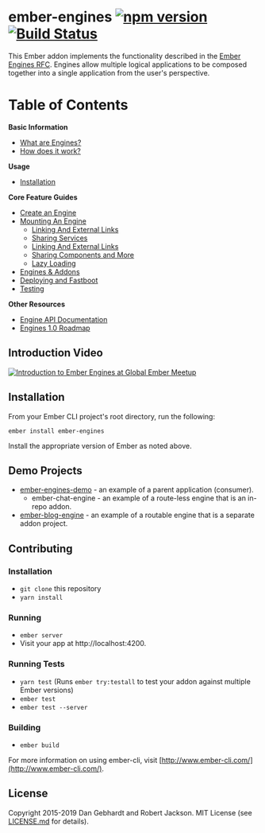 # ember-engines [![npm version](https://badge.fury.io/js/ember-engines.svg)](https://badge.fury.io/js/ember-engines) [![Build Status](https://travis-ci.org/ember-engines/ember-engines.svg?branch=master)](https://travis-ci.org/ember-engines/ember-engines)

This Ember addon implements the functionality described in the [Ember Engines
RFC](https://github.com/emberjs/rfcs/blob/master/text/0010-engines.md). Engines allow multiple logical
applications to be composed together into a single application from the user's
perspective.

# Table of Contents

**Basic Information**

* [What are Engines?](http://ember-engines.com/guide/what-are-engines)
* [How does it work?](http://ember-engines.com/guide/core-concepts)

**Usage**

* [Installation](#installation)

**Core Feature Guides**

* [Create an Engine](http://ember-engines.com/guide/creating-an-engine)
* [Mounting An Engine](http://ember-engines.com/guide/mounting-engines)
  * [Linking And External Links](http://ember-engines.com/guide/linking-and-external-links)
  * [Sharing Services](http://ember-engines.com/guide/linking-and-external-links)
  * [Linking And External Links](http://ember-engines.com/guide/linking-and-external-links)
  * [Sharing Components and More](http://ember-engines.com/guide/linking-and-external-links)
  * [Lazy Loading](http://ember-engines.com/guide/lazy-loading)
* [Engines & Addons](http://ember-engines.com/guide/addons)
* [Deploying and Fastboot](http://ember-engines.com/guide/deploying-and-fastboot)
* [Testing](http://ember-engines.com/guide/testing)

**Other Resources**

* [Engine API Documentation](https://api.emberjs.com/ember/release/classes/Engine)
* [Engines 1.0 Roadmap](https://discuss.emberjs.com/t/engines-1-0-roadmap/14914)


## Introduction Video

[![Introduction to Ember Engines at Global Ember Meetup](https://i.vimeocdn.com/video/559400541_640x360.jpg)](https://vimeo.com/157688181)

## Installation

From your Ember CLI project's root directory, run the following:

```
ember install ember-engines
```

Install the appropriate version of Ember as noted above.

## Demo Projects

* [ember-engines-demo](https://github.com/dgeb/ember-engines-demo) - an example of a parent application (consumer).
  * ember-chat-engine - an example of a route-less engine that is an in-repo addon.
* [ember-blog-engine](https://github.com/dgeb/ember-blog-engine) - an example of a routable engine that is a separate addon project.

## Contributing

### Installation

* `git clone` this repository
* `yarn install`

### Running

* `ember server`
* Visit your app at http://localhost:4200.

### Running Tests

* `yarn test` (Runs `ember try:testall` to test your addon against multiple Ember versions)
* `ember test`
* `ember test --server`

### Building

* `ember build`

For more information on using ember-cli, visit [http://www.ember-cli.com/](http://www.ember-cli.com/).

## License

Copyright 2015-2019 Dan Gebhardt and Robert Jackson. MIT License (see [LICENSE.md](LICENSE.md) for details).
